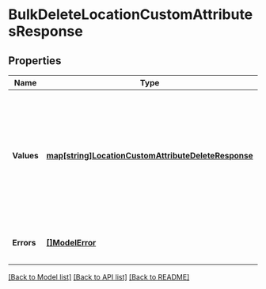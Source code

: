 # BulkDeleteLocationCustomAttributesResponse

## Properties
Name | Type | Description | Notes
------------ | ------------- | ------------- | -------------
**Values** | [**map[string]LocationCustomAttributeDeleteResponse**](LocationCustomAttributeDeleteResponse.md) | A map of responses that correspond to individual delete requests. Each response has the same key as the corresponding request. | [default to null]
**Errors** | [**[]ModelError**](Error.md) | Any errors that occurred during the request. | [optional] [default to null]

[[Back to Model list]](../README.md#documentation-for-models) [[Back to API list]](../README.md#documentation-for-api-endpoints) [[Back to README]](../README.md)

